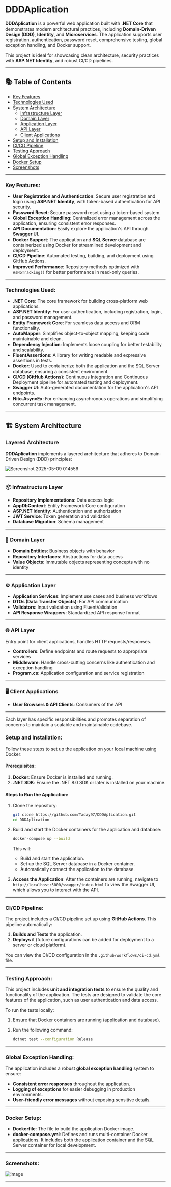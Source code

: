 # DDDAplication

**DDDAplication** is a powerful web application built with **.NET Core** that demonstrates modern architectural practices, including **Domain-Driven Design (DDD)**, **Identity**, and **Microservices**. The application supports user registration, authentication, password reset, comprehensive testing, global exception handling, and Docker support.

This project is ideal for showcasing clean architecture, security practices with **ASP.NET Identity**, and robust CI/CD pipelines.

---

## 📚 Table of Contents

- [Key Features](#key-features)
- [Technologies Used](#technologies-used)
- [System Architecture](#-system-architecture)
  - [Infrastructure Layer](#-infrastructure-layer)
  - [Domain Layer](#-domain-layer)
  - [Application Layer](#-application-layer)
  - [API Layer](#-api-layer)
  - [Client Applications](#-client-applications)
- [Setup and Installation](#setup-and-installation)
- [CI/CD Pipeline](#cicd-pipeline)
- [Testing Approach](#testing-approach)
- [Global Exception Handling](#global-exception-handling)
- [Docker Setup](#docker-setup)
- [Screenshots](#screenshots)

---

### Key Features:

- **User Registration and Authentication**: Secure user registration and login using **ASP.NET Identity**, with token-based authentication for API security.
- **Password Reset**: Secure password reset using a token-based system.
- **Global Exception Handling**: Centralized error management across the application, ensuring consistent error responses.
- **API Documentation**: Easily explore the application's API through **Swagger UI**.
- **Docker Support**: The application and **SQL Server** database are containerized using Docker for streamlined development and deployment.
- **CI/CD Pipeline**: Automated testing, building, and deployment using GitHub Actions.
- **Improved Performance**: Repository methods optimized with `AsNoTracking()` for better performance in read-only queries.

---

### Technologies Used:

- **.NET Core**: The core framework for building cross-platform web applications.
- **ASP.NET Identity**: For user authentication, including registration, login, and password management.
- **Entity Framework Core**: For seamless data access and ORM functionality.
- **AutoMapper**: Simplifies object-to-object mapping, keeping code maintainable and clean.
- **Dependency Injection**: Implements loose coupling for better testability and scalability.
- **FluentAssertions**: A library for writing readable and expressive assertions in tests.
- **Docker**: Used to containerize both the application and the SQL Server database, ensuring a consistent environment.
- **CI/CD (GitHub Actions)**: Continuous Integration and Continuous Deployment pipeline for automated testing and deployment.
- **Swagger UI**: Auto-generated documentation for the application's API endpoints.
- **Nito.AsyncEx**: For enhancing asynchronous operations and simplifying concurrent task management.

---
## 🏗️ System Architecture

### Layered Architecture

**DDDAplication** implements a layered architecture that adheres to Domain-Driven Design (DDD) principles:

![Screenshot 2025-05-09 014556](https://github.com/user-attachments/assets/a540860c-1901-4b47-8178-c17f016fcefb)


---

### 📦 Infrastructure Layer
- **Repository Implementations**: Data access logic
- **AppDbContext**: Entity Framework Core configuration
- **ASP.NET Identity**: Authentication and authorization
- **JWT Service**: Token generation and validation
- **Database Migration**: Schema management

---

### 🧠 Domain Layer
- **Domain Entities**: Business objects with behavior
- **Repository Interfaces**: Abstractions for data access
- **Value Objects**: Immutable objects representing concepts with no identity

---

### ⚙️ Application Layer
- **Application Services**: Implement use cases and business workflows
- **DTOs (Data Transfer Objects)**: For API communication
- **Validators**: Input validation using FluentValidation
- **API Response Wrappers**: Standardized API response format

---

### 🌐 API Layer
Entry point for client applications, handles HTTP requests/responses.

- **Controllers**: Define endpoints and route requests to appropriate services
- **Middleware**: Handle cross-cutting concerns like authentication and exception handling
- **Program.cs**: Application configuration and service registration

---

### 🖥️ Client Applications
- **User Browsers & API Clients**: Consumers of the API

---

Each layer has specific responsibilities and promotes separation of concerns to maintain a scalable and maintainable codebase.

### Setup and Installation:

Follow these steps to set up the application on your local machine using Docker:

#### Prerequisites:

1. **Docker**: Ensure Docker is installed and running.
2. **.NET SDK**: Ensure the .NET 8.0 SDK or later is installed on your machine.

#### Steps to Run the Application:

1. Clone the repository:

    ```bash
    git clone https://github.com/Taday97/DDDAplication.git
    cd DDDAplication
    ```

2. Build and start the Docker containers for the application and database:

    ```bash
    docker-compose up --build
    ```

    This will:
    - Build and start the application.
    - Set up the SQL Server database in a Docker container.
    - Automatically connect the application to the database.

3. **Access the Application**: After the containers are running, navigate to `http://localhost:5000/swagger/index.html` to view the Swagger UI, which allows you to interact with the API.

---

### CI/CD Pipeline:

The project includes a CI/CD pipeline set up using **GitHub Actions**. This pipeline automatically:

1. **Builds and Tests** the application.
2. **Deploys** it (future configurations can be added for deployment to a server or cloud platform).

You can view the CI/CD configuration in the `.github/workflows/ci-cd.yml` file.

---

### Testing Approach:

This project includes **unit and integration tests** to ensure the quality and functionality of the application. The tests are designed to validate the core features of the application, such as user authentication and data access.

To run the tests locally:

1. Ensure that Docker containers are running (application and database).
2. Run the following command:

    ```bash
    dotnet test --configuration Release
    ```

---

### Global Exception Handling:

The application includes a robust **global exception handling** system to ensure:
- **Consistent error responses** throughout the application.
- **Logging of exceptions** for easier debugging in production environments.
- **User-friendly error messages** without exposing sensitive details.

---

### Docker Setup:

- **Dockerfile**: The file to build the application Docker image.
- **docker-compose.yml**: Defines and runs multi-container Docker applications. It includes both the application container and the SQL Server container for local development.

---

### Screenshots:

![image](https://github.com/user-attachments/assets/051f0f12-aab9-40ae-99cb-3d0b9157dfca)

---
